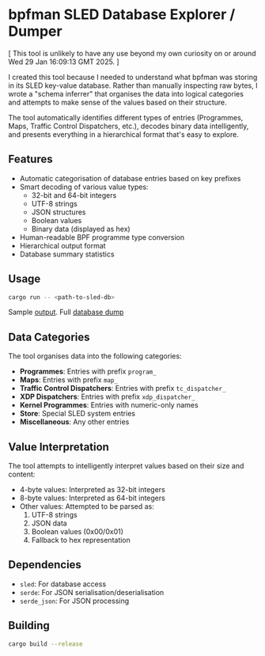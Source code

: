 # bpfman SLED Database Explorer / Dumper

[ This tool is unlikely to have any use beyond my own curiosity on or around Wed 29 Jan 16:09:13 GMT 2025. ]

I created this tool because I needed to understand what bpfman was
storing in its SLED key-value database. Rather than manually
inspecting raw bytes, I wrote a "schema inferrer" that organises the
data into logical categories and attempts to make sense of the values
based on their structure.

The tool automatically identifies different types of entries
(Programmes, Maps, Traffic Control Dispatchers, etc.), decodes binary
data intelligently, and presents everything in a hierarchical format
that's easy to explore.

## Features
- Automatic categorisation of database entries based on key prefixes
- Smart decoding of various value types:
  - 32-bit and 64-bit integers
  - UTF-8 strings
  - JSON structures
  - Boolean values
  - Binary data (displayed as hex)
- Human-readable BPF programme type conversion
- Hierarchical output format
- Database summary statistics

## Usage
```bash
cargo run -- <path-to-sled-db>
```

Sample [output](sample-output.md). Full [database dump](sample-output.txt)

## Data Categories
The tool organises data into the following categories:
- **Programmes**: Entries with prefix `program_`
- **Maps**: Entries with prefix `map_`
- **Traffic Control Dispatchers**: Entries with prefix `tc_dispatcher_`
- **XDP Dispatchers**: Entries with prefix `xdp_dispatcher_`
- **Kernel Programmes**: Entries with numeric-only names
- **Store**: Special SLED system entries
- **Miscellaneous**: Any other entries

## Value Interpretation
The tool attempts to intelligently interpret values based on their size and content:
- 4-byte values: Interpreted as 32-bit integers
- 8-byte values: Interpreted as 64-bit integers
- Other values: Attempted to be parsed as:
  1. UTF-8 strings
  2. JSON data
  3. Boolean values (0x00/0x01)
  4. Fallback to hex representation

## Dependencies
- `sled`: For database access
- `serde`: For JSON serialisation/deserialisation
- `serde_json`: For JSON processing

## Building
```bash
cargo build --release
```
